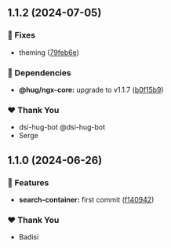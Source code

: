 ## 1.1.2 (2024-07-05)


### 🐛 Fixes

- theming ([79feb6e](https://github.com/DSI-HUG/ngx-components/commit/79feb6e))


### 🌱 Dependencies

- **@hug/ngx-core:** upgrade to v1.1.7 ([b0f15b9](https://github.com/DSI-HUG/ngx-components/commit/b0f15b9))


### ❤️  Thank You

- dsi-hug-bot @dsi-hug-bot
- Serge

## 1.1.0 (2024-06-26)


### 🚀 Features

- **search-container:** first commit ([f140942](https://github.com/DSI-HUG/ngx-components/commit/f140942))


### ❤️  Thank You

- Badisi